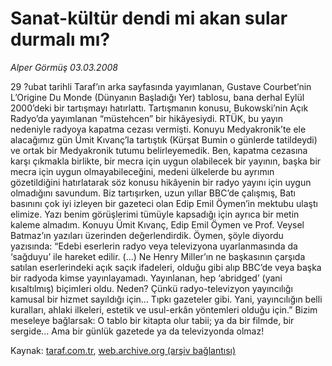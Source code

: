 # Sanat-kültür dendi mi akan sular durmalı mı?

*Alper Görmüş 03.03.2008*

<div class="yazi">29 ?ubat tarihli Taraf’ın arka sayfasında yayımlanan, Gustave Courbet’nin L’Origine Du Monde (Dünyanın Başladığı Yer) tablosu, bana derhal Eylül 2000’deki bir tartışmayı hatırlattı. Tartışmanın konusu, Bukowski’nin Açık Radyo’da yayımlanan “müstehcen” bir hikâyesiydi. RTÜK, bu yayın nedeniyle radyoya kapatma cezası vermişti. Konuyu Medyakronik’te ele alacağımız gün Ümit Kıvanç’la tartıştık (Kürşat Bumin o günlerde tatildeydi) ve ortak bir Medyakronik tutumu belirleyemedik. Ben, kapatma cezasına karşı çıkmakla birlikte, bir mecra için uygun olabilecek bir yayının, başka bir mecra için uygun olmayabileceğini, medeni ülkelerde bu ayrımın gözetildiğini hatırlatarak söz konusu hikâyenin bir radyo yayını için uygun olmadığını savundum. Biz tartışırken, uzun yıllar BBC’de çalışmış, Batı basınını çok iyi izleyen bir gazeteci olan Edip Emil Öymen’in mektubu ulaştı elimize. Yazı benim görüşlerimi tümüyle kapsadığı için ayrıca bir metin kaleme almadım. Konuyu Ümit Kıvanç, Edip Emil Öymen ve Prof. Veysel Batmaz’ın yazıları üzerinden değerlendirdik.
Öymen, şöyle diyordu yazısında: “Edebi eserlerin radyo veya televizyona uyarlanmasında da ‘sağduyu’ ile hareket edilir. (...) Ne Henry Miller’ın ne başkasının çarşıda satılan eserlerindeki açık saçık ifadeleri, olduğu gibi alıp BBC’de veya başka bir radyoda kimse yayınlayamadı. Yayınlanan, hep ‘abridged’ (yani kısaltılmış) biçimleri oldu. Neden? Çünkü radyo-televizyon yayıncılığı kamusal bir hizmet sayıldığı için... Tıpkı gazeteler gibi. Yani, yayıncılığın belli kuralları, ahlaki ilkeleri, estetik ve usul-erkân yöntemleri olduğu için.”
Bizim meseleye bağlarsak: O tablo bir kitapta olur tabii; ya da bir filmde, bir sergide... Ama bir günlük gazetede ya da televizyonda olmaz!</div>

Kaynak: [taraf.com.tr](http://www.taraf.com.tr:80/alper-gormus/makale-sanat-kultur-dendi-mi-akan-sular-durmali-mi.htm), [web.archive.org (arşiv bağlantısı)](http://web.archive.org/web/20101115130929/http://www.taraf.com.tr:80/alper-gormus/makale-sanat-kultur-dendi-mi-akan-sular-durmali-mi.htm)

